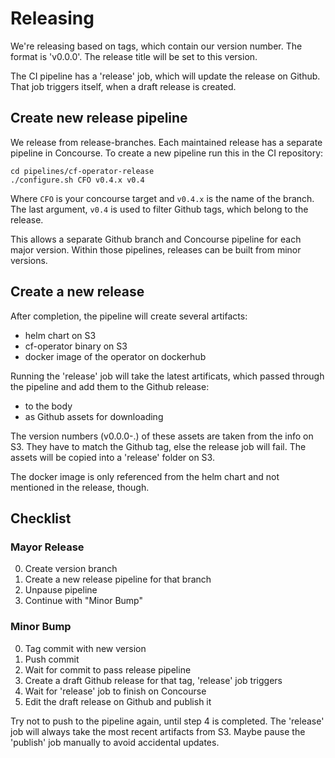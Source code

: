 # Releasing

We're releasing based on tags, which contain our version number. The format is 'v0.0.0'.
The release title will be set to this version.

The CI pipeline has a 'release' job, which will update the release on Github.
That job triggers itself, when a draft release is created.

## Create new release pipeline

We release from release-branches. Each maintained release has a separate pipeline in Concourse.
To create a new pipeline run this in the CI repository:

```
cd pipelines/cf-operator-release
./configure.sh CFO v0.4.x v0.4
```

Where `CFO` is your concourse target and `v0.4.x` is the name of the branch.
The last argument, `v0.4` is used to filter Github tags, which belong to the release.

This allows a separate Github branch and Concourse pipeline for each major version.
Within those pipelines, releases can be built from minor versions.

## Create a new release

After completion, the pipeline will create several artifacts:

* helm chart on S3
* cf-operator binary on S3
* docker image of the operator on dockerhub

Running the 'release' job will take the latest artificats, which passed through the pipeline and add them to the Github release:

* to the body
* as Github assets for downloading

The version numbers (v0.0.0-<number-of-commits>.<commit-SHA>) of these assets are taken from the info on S3.
They have to match the Github tag, else the release job will fail.
The assets will be copied into a 'release' folder on S3.

The docker image is only referenced from the helm chart and not mentioned in the release, though.

## Checklist

### Mayor Release

0. Create version branch
0. Create a new release pipeline for that branch
0. Unpause pipeline
0. Continue with "Minor Bump"

### Minor Bump

0. Tag commit with new version
0. Push commit
0. Wait for commit to pass release pipeline
0. Create a draft Github release for that tag, 'release' job triggers
0. Wait for 'release' job to finish on Concourse
0. Edit the draft release on Github and publish it

Try not to push to the pipeline again, until step 4 is completed. The 'release' job will always take the most recent artifacts from S3. Maybe pause the 'publish' job manually to avoid accidental updates.
